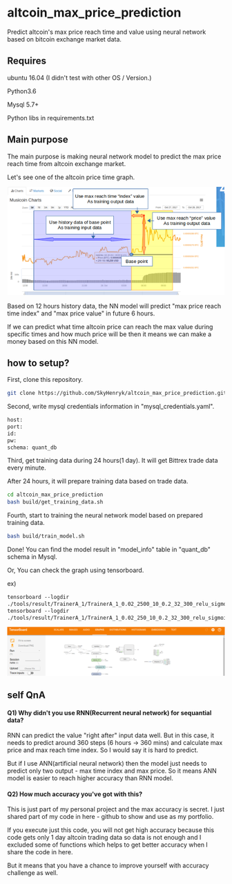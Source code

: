 # altcoin_max_price_prediction
Predict altcoin's max price reach time and value using neural network based on bitcoin exchange market data.

## Requires

ubuntu 16.04 (I didn't test with other OS / Version.)

Python3.6

Mysql 5.7+

Python libs in requirements.txt

## Main purpose

The main purpose is making neural network model to predict the max price reach time from altcoin exchange market.

Let's see one of the altcoin price time graph.

![](docs/explain_altcoin_max_prediction.png?raw=true)

Based on 12 hours history data, the NN model will predict "max price reach time index" and "max price value" in future 6 hours.

If we can predict what time altcoin price can reach the max value during specific times and how much price will be then it means we can make a money based on this NN model.

## how to setup?

First, clone this repository.

```bash
git clone https://github.com/SkyHenryk/altcoin_max_price_prediction.git
```

Second, write mysql credentials information in "mysql_credentials.yaml".

```
host:
port:
id:
pw:
schema: quant_db
```

Third, get training data during 24 hours(1 day). It will get Bittrex trade data every minute.

After 24 hours, it will prepare training data based on trade data.

```bash
cd altcoin_max_price_prediction
bash build/get_training_data.sh
```

Fourth, start to training the neural network model based on prepared training data.

```bash
bash build/train_model.sh
```

Done! You can find the model result in "model_info" table in "quant_db" schema in Mysql.

Or, You can check the graph using tensorboard.

ex)

```
tensorboard --logdir ./tools/result/TrainerA_1/TrainerA_1_0.02_2500_10_0.2_32_300_relu_sigmoid_360_a1_last_max_index/graph
tensorboard --logdir ./tools/result/TrainerA_1/TrainerA_1_0.02_250_10_0.2_32_300_relu_sigmoid_360_a1_last_max/graph
```

![](docs/tb.png?raw=true)

## self QnA

#### Q1) Why didn't you use RNN(Recurrent neural network) for sequantial data?

RNN can predict the value "right after" input data well. But in this case, it needs to predict around 360 steps (6 hours -> 360 mins) and calculate max price and max reach time index. So I would say it is hard to predict.

But if I use ANN(artificial neural network) then the model just needs to predict only two output - max time index and max price. So it means ANN model is easier to reach higher accuracy than RNN model.

#### Q2) How much accuracy you've got with this?

This is just part of my personal project and the max accuracy is secret. I just shared part of my code in here - github to show and use as my portfolio.

If you execute just this code, you will not get high accuracy because this code gets only 1 day altcoin trading data so data is not enough and I excluded some of functions which helps to get better accuracy when I share the code in here.

But it means that you have a chance to improve yourself with accuracy challenge as well.